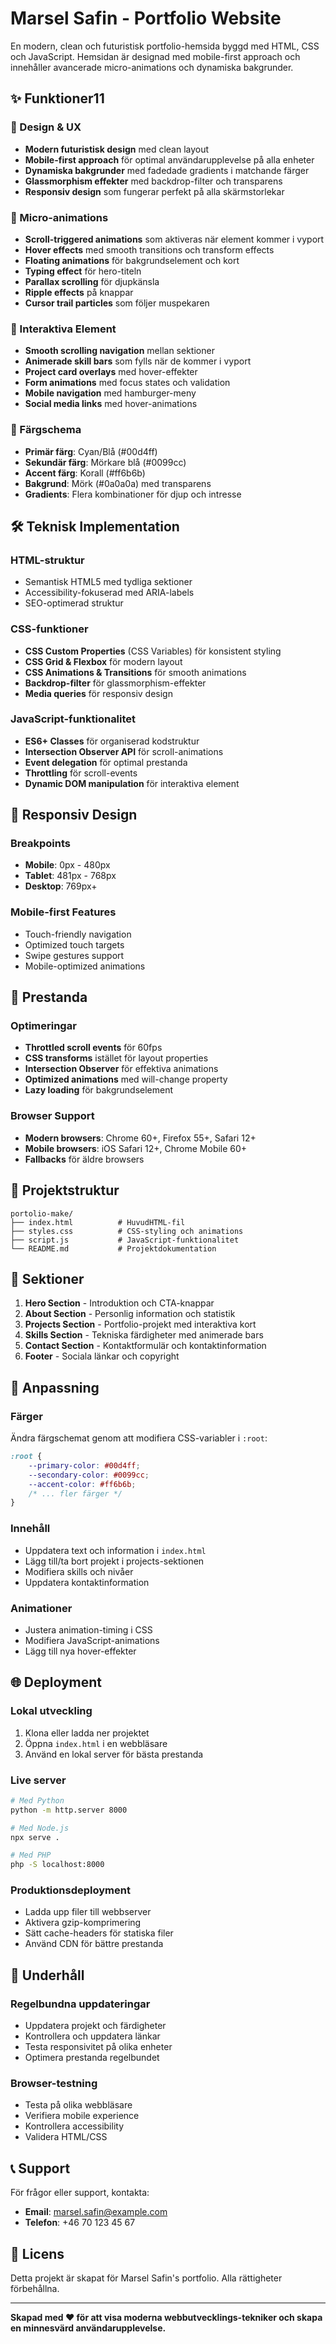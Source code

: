 # Marsel Safin - Portfolio Website

En modern, clean och futuristisk portfolio-hemsida byggd med HTML, CSS och JavaScript. Hemsidan är designad med mobile-first approach och innehåller avancerade micro-animations och dynamiska bakgrunder.

## ✨ Funktioner11

### 🎨 Design & UX
- **Modern futuristisk design** med clean layout
- **Mobile-first approach** för optimal användarupplevelse på alla enheter
- **Dynamiska bakgrunder** med fadedade gradients i matchande färger
- **Glassmorphism effekter** med backdrop-filter och transparens
- **Responsiv design** som fungerar perfekt på alla skärmstorlekar

### 🚀 Micro-animations
- **Scroll-triggered animations** som aktiveras när element kommer i vyport
- **Hover effects** med smooth transitions och transform effects
- **Floating animations** för bakgrundselement och kort
- **Typing effect** för hero-titeln
- **Parallax scrolling** för djupkänsla
- **Ripple effects** på knappar
- **Cursor trail particles** som följer muspekaren

### 🎯 Interaktiva Element
- **Smooth scrolling navigation** mellan sektioner
- **Animerade skill bars** som fylls när de kommer i vyport
- **Project card overlays** med hover-effekter
- **Form animations** med focus states och validation
- **Mobile navigation** med hamburger-meny
- **Social media links** med hover-animations

### 🌈 Färgschema
- **Primär färg**: Cyan/Blå (#00d4ff)
- **Sekundär färg**: Mörkare blå (#0099cc)
- **Accent färg**: Korall (#ff6b6b)
- **Bakgrund**: Mörk (#0a0a0a) med transparens
- **Gradients**: Flera kombinationer för djup och intresse

## 🛠️ Teknisk Implementation

### HTML-struktur
- Semantisk HTML5 med tydliga sektioner
- Accessibility-fokuserad med ARIA-labels
- SEO-optimerad struktur

### CSS-funktioner
- **CSS Custom Properties** (CSS Variables) för konsistent styling
- **CSS Grid & Flexbox** för modern layout
- **CSS Animations & Transitions** för smooth animations
- **Backdrop-filter** för glassmorphism-effekter
- **Media queries** för responsiv design

### JavaScript-funktionalitet
- **ES6+ Classes** för organiserad kodstruktur
- **Intersection Observer API** för scroll-animations
- **Event delegation** för optimal prestanda
- **Throttling** för scroll-events
- **Dynamic DOM manipulation** för interaktiva element

## 📱 Responsiv Design

### Breakpoints
- **Mobile**: 0px - 480px
- **Tablet**: 481px - 768px
- **Desktop**: 769px+

### Mobile-first Features
- Touch-friendly navigation
- Optimized touch targets
- Swipe gestures support
- Mobile-optimized animations

## 🚀 Prestanda

### Optimeringar
- **Throttled scroll events** för 60fps
- **CSS transforms** istället för layout properties
- **Intersection Observer** för effektiva animations
- **Optimized animations** med will-change property
- **Lazy loading** för bakgrundselement

### Browser Support
- **Modern browsers**: Chrome 60+, Firefox 55+, Safari 12+
- **Mobile browsers**: iOS Safari 12+, Chrome Mobile 60+
- **Fallbacks** för äldre browsers

## 📁 Projektstruktur

```
portolio-make/
├── index.html          # HuvudHTML-fil
├── styles.css          # CSS-styling och animations
├── script.js           # JavaScript-funktionalitet
└── README.md           # Projektdokumentation
```

## 🎯 Sektioner

1. **Hero Section** - Introduktion och CTA-knappar
2. **About Section** - Personlig information och statistik
3. **Projects Section** - Portfolio-projekt med interaktiva kort
4. **Skills Section** - Tekniska färdigheter med animerade bars
5. **Contact Section** - Kontaktformulär och kontaktinformation
6. **Footer** - Sociala länkar och copyright

## 🎨 Anpassning

### Färger
Ändra färgschemat genom att modifiera CSS-variabler i `:root`:

```css
:root {
    --primary-color: #00d4ff;
    --secondary-color: #0099cc;
    --accent-color: #ff6b6b;
    /* ... fler färger */
}
```

### Innehåll
- Uppdatera text och information i `index.html`
- Lägg till/ta bort projekt i projects-sektionen
- Modifiera skills och nivåer
- Uppdatera kontaktinformation

### Animationer
- Justera animation-timing i CSS
- Modifiera JavaScript-animations
- Lägg till nya hover-effekter

## 🌐 Deployment

### Lokal utveckling
1. Klona eller ladda ner projektet
2. Öppna `index.html` i en webbläsare
3. Använd en lokal server för bästa prestanda

### Live server
```bash
# Med Python
python -m http.server 8000

# Med Node.js
npx serve .

# Med PHP
php -S localhost:8000
```

### Produktionsdeployment
- Ladda upp filer till webbserver
- Aktivera gzip-komprimering
- Sätt cache-headers för statiska filer
- Använd CDN för bättre prestanda

## 🔧 Underhåll

### Regelbundna uppdateringar
- Uppdatera projekt och färdigheter
- Kontrollera och uppdatera länkar
- Testa responsivitet på olika enheter
- Optimera prestanda regelbundet

### Browser-testning
- Testa på olika webbläsare
- Verifiera mobile experience
- Kontrollera accessibility
- Validera HTML/CSS

## 📞 Support

För frågor eller support, kontakta:
- **Email**: marsel.safin@example.com
- **Telefon**: +46 70 123 45 67

## 📄 Licens

Detta projekt är skapat för Marsel Safin's portfolio. Alla rättigheter förbehållna.

---

**Skapad med ❤️ för att visa moderna webbutvecklings-tekniker och skapa en minnesvärd användarupplevelse.**
